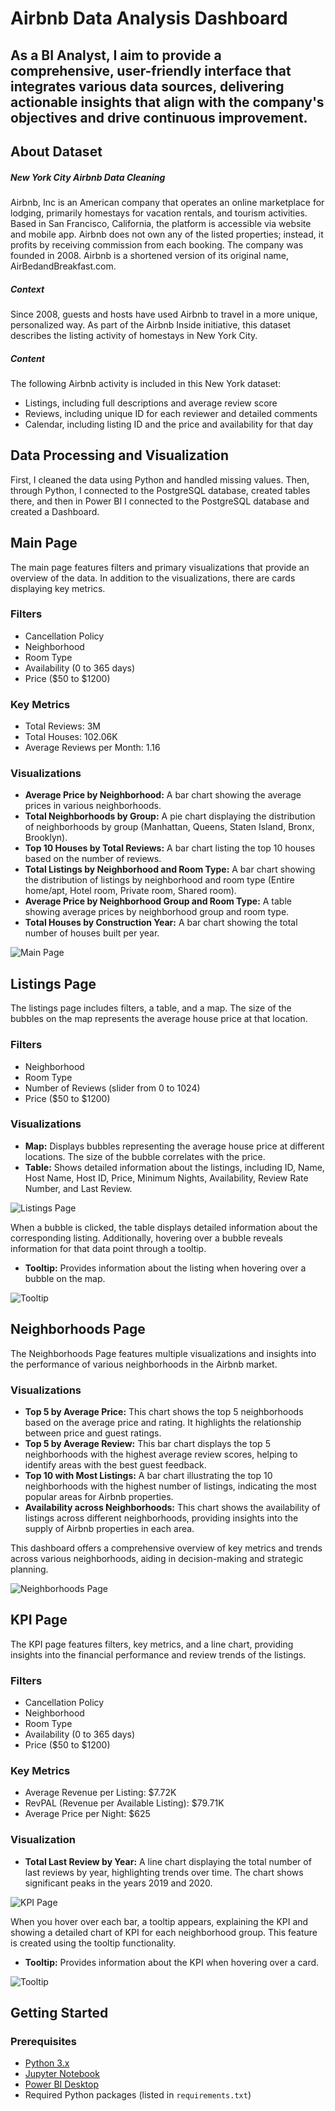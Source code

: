 # Airbnb Data Analysis Dashboard

## As a BI Analyst, I aim to provide a comprehensive, user-friendly interface that integrates various data sources, delivering actionable insights that align with the company's objectives and drive continuous improvement.

## About Dataset
##### New York City Airbnb Data Cleaning

Airbnb, Inc is an American company that operates an online marketplace for lodging, primarily homestays for vacation rentals, and tourism activities. Based in San Francisco, California, the platform is accessible via website and mobile app. Airbnb does not own any of the listed properties; instead, it profits by receiving commission from each booking. The company was founded in 2008. Airbnb is a shortened version of its original name, AirBedandBreakfast.com.

##### Context

Since 2008, guests and hosts have used Airbnb to travel in a more unique, personalized way. As part of the Airbnb Inside initiative, this dataset describes the listing activity of homestays in New York City.

##### Content

The following Airbnb activity is included in this New York dataset:

- Listings, including full descriptions and average review score
- Reviews, including unique ID for each reviewer and detailed comments
- Calendar, including listing ID and the price and availability for that day

## Data Processing and Visualization

First, I cleaned the data using Python and handled missing values. Then, through Python, I connected to the PostgreSQL database, created tables there, and then in Power BI I connected to the PostgreSQL database and created a Dashboard.

## Main Page

The main page features filters and primary visualizations that provide an overview of the data. In addition to the visualizations, there are cards displaying key metrics.

### Filters

- Cancellation Policy
- Neighborhood
- Room Type
- Availability (0 to 365 days)
- Price ($50 to $1200)

### Key Metrics

- Total Reviews: 3M
- Total Houses: 102.06K
- Average Reviews per Month: 1.16

### Visualizations

- **Average Price by Neighborhood:** A bar chart showing the average prices in various neighborhoods.
- **Total Neighborhoods by Group:** A pie chart displaying the distribution of neighborhoods by group (Manhattan, Queens, Staten Island, Bronx, Brooklyn).
- **Top 10 Houses by Total Reviews:** A bar chart listing the top 10 houses based on the number of reviews.
- **Total Listings by Neighborhood and Room Type:** A bar chart showing the distribution of listings by neighborhood and room type (Entire home/apt, Hotel room, Private room, Shared room).
- **Average Price by Neighborhood Group and Room Type:** A table showing average prices by neighborhood group and room type.
- **Total Houses by Construction Year:** A bar chart showing the total number of houses built per year.

![Main Page](https://github.com/user-attachments/assets/5e76a76c-e5b0-4c44-8a81-8b5b5f2d6b84)

## Listings Page

The listings page includes filters, a table, and a map. The size of the bubbles on the map represents the average house price at that location.

### Filters

- Neighborhood
- Room Type
- Number of Reviews (slider from 0 to 1024)
- Price ($50 to $1200)

### Visualizations

- **Map:** Displays bubbles representing the average house price at different locations. The size of the bubble correlates with the price.
- **Table:** Shows detailed information about the listings, including ID, Name, Host Name, Host ID, Price, Minimum Nights, Availability, Review Rate Number, and Last Review.

![Listings Page](https://github.com/user-attachments/assets/f1559115-bc14-4229-84f6-038abea0528d)

When a bubble is clicked, the table displays detailed information about the corresponding listing. Additionally, hovering over a bubble reveals information for that data point through a tooltip.

- **Tooltip:** Provides information about the listing when hovering over a bubble on the map.

![Tooltip](https://github.com/user-attachments/assets/1adfe1bf-6b0f-4ffb-97a2-a49d6d55324e)

## Neighborhoods Page

The Neighborhoods Page features multiple visualizations and insights into the performance of various neighborhoods in the Airbnb market.

### Visualizations

- **Top 5 by Average Price:** This chart shows the top 5 neighborhoods based on the average price and rating. It highlights the relationship between price and guest ratings.
- **Top 5 by Average Review:** This bar chart displays the top 5 neighborhoods with the highest average review scores, helping to identify areas with the best guest feedback.
- **Top 10 with Most Listings:** A bar chart illustrating the top 10 neighborhoods with the highest number of listings, indicating the most popular areas for Airbnb properties.
- **Availability across Neighborhoods:** This chart shows the availability of listings across different neighborhoods, providing insights into the supply of Airbnb properties in each area.

This dashboard offers a comprehensive overview of key metrics and trends across various neighborhoods, aiding in decision-making and strategic planning.

![Neighborhoods Page](https://github.com/user-attachments/assets/92578c64-546f-4701-bd0b-07ed307c5e97)

## KPI Page

The KPI page features filters, key metrics, and a line chart, providing insights into the financial performance and review trends of the listings.

### Filters

- Cancellation Policy
- Neighborhood
- Room Type
- Availability (0 to 365 days)
- Price ($50 to $1200)

### Key Metrics

- Average Revenue per Listing: $7.72K
- RevPAL (Revenue per Available Listing): $79.71K
- Average Price per Night: $625

### Visualization

- **Total Last Review by Year:** A line chart displaying the total number of last reviews by year, highlighting trends over time. The chart shows significant peaks in the years 2019 and 2020.

![KPI Page](https://github.com/user-attachments/assets/b38bc158-4dc1-42c3-b99a-376f9a860eac)

When you hover over each bar, a tooltip appears, explaining the KPI and showing a detailed chart of KPI for each neighborhood group. This feature is created using the tooltip functionality.

- **Tooltip:** Provides information about the KPI when hovering over a card.

![Tooltip](https://github.com/user-attachments/assets/fc60c134-3b39-4a31-b4e8-b114cbdce0f1)

## Getting Started

### Prerequisites

- [Python 3.x](https://www.python.org/downloads/)
- [Jupyter Notebook](https://jupyter.org/install)
- [Power BI Desktop](https://powerbi.microsoft.com/desktop/)
- Required Python packages (listed in `requirements.txt`)



